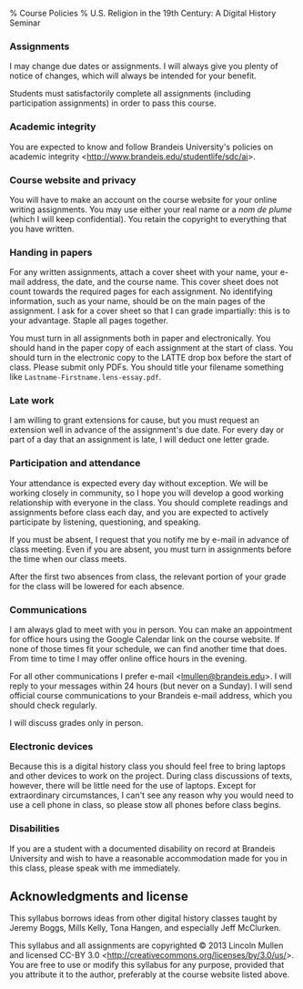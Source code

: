 % Course Policies
% U.S. Religion in the 19th Century: A Digital History Seminar

### Assignments

I may change due dates or assignments. I will always give you plenty of
notice of changes, which will always be intended for your benefit.

Students must satisfactorily complete all assignments (including
participation assignments) in order to pass this course.

### Academic integrity

You are expected to know and follow Brandeis University's policies on 
academic integrity <<http://www.brandeis.edu/studentlife/sdc/ai>\>.

### Course website and privacy

You will have to make an account on the course website for your online
writing assignments. You may use either your real name or a *nom de
plume* (which I will keep confidential). You retain the
copyright to everything that you have written.

### Handing in papers

For any written assignments, attach a cover sheet with your name, your 
e-mail address, the date, and the course name. This cover sheet does not 
count towards the required pages for each assignment. No identifying 
information, such as your name, should be on the main pages of the 
assignment. I ask for a cover sheet so that I can grade impartially: 
this is to your advantage. Staple all pages together.

You must turn in all assignments both in paper and electronically. You
should hand in the paper copy of each assignment at the start of class.
You should turn in the electronic copy to the LATTE drop box before the
start of class. Please submit only PDFs. You should title your filename
something like `Lastname-Firstname.lens-essay.pdf`.

### Late work

I am willing to grant extensions for cause, but you must request an
extension well in advance of the assignment's due date. For every day or
part of a day that an assignment is late, I will deduct one letter
grade.

### Participation and attendance

Your attendance is expected every day without exception. We will be
working closely in community, so I hope you will develop a good working
relationship with everyone in the class. You should complete readings
and assignments before class each day, and you are expected to actively
participate by listening, questioning, and speaking. 

If you must be absent, I request that you notify me by e-mail in advance
of class meeting. Even if you are absent, you must turn in assignments
before the time when our class meets.

After the first two absences from class, the relevant portion of your 
grade for the class will be lowered for each absence.

### Communications

I am always glad to meet with you in person. You can make an appointment
for office hours using the Google Calendar link on the course website.
If none of those times fit your schedule, we can find another time that
does. From time to time I may offer online office hours in the evening.

For all other communications I prefer e-mail <<lmullen@brandeis.edu>\>.
I will reply to your messages within 24 hours (but never on a
Sunday). I will send official course communications to your Brandeis
e-mail address, which you should check regularly.

I will discuss grades only in person.

### Electronic devices

Because this is a digital history class you should feel free to bring 
laptops and other devices to work on the project. During class 
discussions of texts, however, there will be little need for the use of 
laptops. Except for extraordinary circumstances, I can't see any reason 
why you would need to use a cell phone in class, so please stow all 
phones before class begins.

### Disabilities

If you are a student with a documented disability on record at Brandeis
University and wish to have a reasonable accommodation made for you in
this class, please speak with me immediately.

## Acknowledgments and license

This syllabus borrows ideas from other digital history classes taught by 
Jeremy Boggs, Mills Kelly, Tona Hangen, and especially Jeff McClurken.

This syllabus and all assignments are copyrighted &copy; 2013 Lincoln 
Mullen and licensed CC-BY 3.0 
<<http://creativecommons.org/licenses/by/3.0/us/>\>. You are free to use 
or modify this syllabus for any purpose, provided that you attribute it 
to the author, preferably at the course website listed above.
